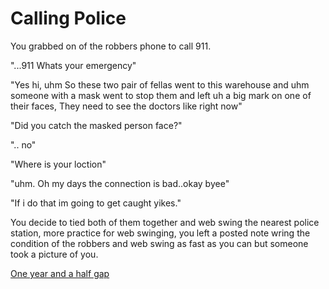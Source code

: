 # Calling Police

You grabbed on of the robbers phone to call 911.

"...911 Whats your emergency"

"Yes hi, uhm So these two pair of fellas went to this warehouse and uhm someone with a mask went to stop them and left uh a big mark on one of their faces, They need to see the doctors like right now"

"Did you catch the masked person face?"

".. no"

"Where is your loction"

"uhm. Oh my days the connection is bad..okay byee"

"If i do that im going to get caught yikes."

You decide to tied both of them together and web swing the nearest police station, more practice for web swinging, you left a posted note wring the condition of the robbers and web swing as fast as you can but someone took a picture of you.


[One year and a half gap](1_yeargap.md)
